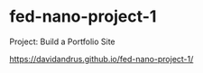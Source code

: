 # fed-nano-project-1
Project: Build a Portfolio Site

https://davidandrus.github.io/fed-nano-project-1/
